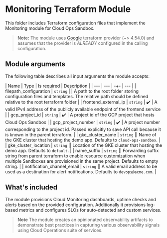 # Monitoring Terraform Module

This folder includes Terraform configuration files that implement the Monitoring module for Cloud Ops Sandbox.

> **Note:** The module uses [Google][] terraform provider (~> 4.54.0) and assumes that the provider is _ALREADY_ configured in the calling configuration.

## Module arguments

The following table describes all input arguments the module accepts:

| Name | Type | Is required | Description |
| --- | --- | -+- | --- |
| filepath_configuration | `string` | | A path to the root folder storing configuration files and templates. The relative path should be defined relative to the root terraform folder |
| frontend_external_ip | `string` | ✔️ | A valid IPv4 address of the publicly available endpoint of the frontend service |
| gcp_project_id | `string` | ✔️ | A project id of the GCP project that hosts Cloud Ops Sandbox |
| gcp_project_number | `string` | ✔️ | A project number corresponding to the project id. Passed explicitly to save API call because it is known in the parent terraform. |
| gke_cluster_name | `string` || Name of the GKE cluster that hosting the demo app. Defaults to `cloud-ops-sandbox`. |
| gke_cluster_location | `string` || Location of the GKE cluster that hosting the demo app. Defaults to `default`. |
| name_suffix | `string` || Forwarding suffix string from parent terraform to enable resource customization when multiple Sandboxes are provisioned in the same project. Defaults to empty string. |
| notification_channel_email | `string` || A valid email address to be used as a destination for alert notifications. Defaults to `devops@acme.com`. |

## What's included

The module provisions Cloud Monitoring dashboards, uptime checks and alerts based on the provided configuration.
Additionally it provisions log-based metrics and configures SLOs for auto-detected and custom services.

> **Note**
> The module creates an opinionated observability artifacts to demonstrate best
> practices in capturing various observability signals using Cloud Operations
> suite of services.

[Google]: https://registry.terraform.io/providers/hashicorp/google/latest/docs
